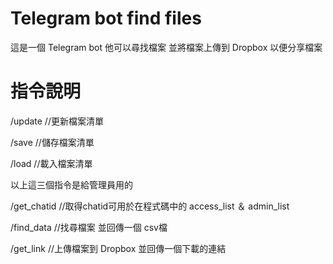 # Telegram bot find files
這是一個 Telegram bot 他可以尋找檔案 並將檔案上傳到 Dropbox 以便分享檔案

# 指令說明
/update //更新檔案清單

/save //儲存檔案清單

/load //載入檔案清單

以上這三個指令是給管理員用的

/get_chatid //取得chatid可用於在程式碼中的 access_list ＆ admin_list

/find_data //找尋檔案 並回傳一個 csv檔

/get_link //上傳檔案到 Dropbox 並回傳一個下載的連結
